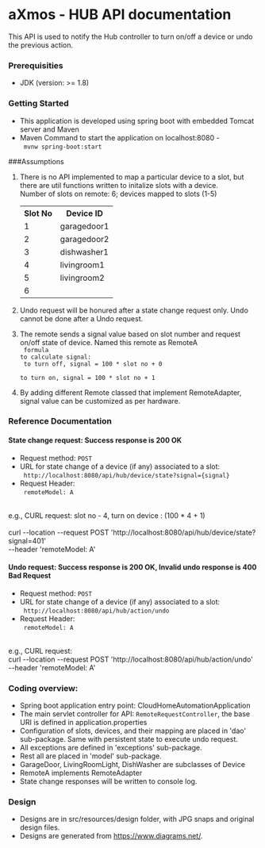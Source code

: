 # aXmos - HUB API documentation
 This API is used to notify the Hub controller to turn on/off a device or undo the previous action.
 
### Prerequisities
* JDK (version: >= 1.8)

### Getting Started 
* This application is developed using spring boot with embedded Tomcat server and Maven
* Maven Command to start the application on localhost:8080 - 
<br><code> mvnw spring-boot:start </code>

###Assumptions
1. There is no API implemented to map a particular device to a slot, but there are util functions written to initalize slots with a device.
    <br> Number of slots on remote: 6; devices mapped to slots (1-5) 
    <table>
    <th>Slot No</th>
    <th>Device ID</th>
    <tr><td>1</td><td>garagedoor1</td></tr>
    <tr><td>2</td><td>garagedoor2</td></tr>
    <tr><td>3</td><td>dishwasher1</td></tr>
    <tr><td>4</td><td>livingroom1</td></tr>
    <tr><td>5</td><td>livingroom2</td></tr>
    <tr><td>6</td><td></td></tr>
    </table>

2. Undo request will be honured after a state change request only. Undo cannot be done after a Undo request.

3. The remote sends a signal value based on slot number and request on/off state of device. Named this remote as RemoteA
    <code> <br> formula to calculate signal:
    <br> to turn off, signal = 100 * slot no + 0 
    <br> to turn on, signal = 100 * slot no + 1
    </code>

4. By adding different Remote classed that implement RemoteAdapter, signal value can be customized as per hardware.
 

### Reference Documentation

#### State change request: Success response is 200 OK
* Request method: <code>POST</code>
* URL for state change of a device (if any) associated to a slot: 
    <br>
     <code> http://localhost:8080/api/hub/device/state?signal={signal} </code>
* Request Header:
    <br> <code> remoteModel: A </code>
    
<br> e.g., CURL request: slot no - 4, turn on device : (100 * 4 + 1)  
<br>      curl --location --request POST 'http://localhost:8080/api/hub/device/state?signal=401' \
        --header 'remoteModel: A'


#### Undo request: Success response is 200 OK, Invalid undo response is 400 Bad Request
* Request method: <code>POST</code>
* URL for state change of a device (if any) associated to a slot: 
    <br>
     <code> http://localhost:8080/api/hub/action/undo </code>
* Request Header:
    <br> <code> remoteModel: A </code>

<br> e.g., CURL request: <br>
curl --location --request POST 'http://localhost:8080/api/hub/action/undo' \
--header 'remoteModel: A'


### Coding overview:
* Spring boot application entry point: CloudHomeAutomationApplication
* The main servlet controller for API: <code>RemoteRequestController</code>, the base URI is defined in application.properties
* Configuration of slots, devices, and their mapping are placed in 'dao' sub-package. Same with persistent state to execute undo request.
* All exceptions are defined in 'exceptions' sub-package.
* Rest all are placed in 'model' sub-package.
* GarageDoor, LivingRoomLight, DishWasher are subclasses of Device
* RemoteA implements RemoteAdapter
* State change responses will be written to console log.

### Design
* Designs are in src/resources/design folder, with JPG snaps and original design files.
* Designs are generated from https://www.diagrams.net/.


